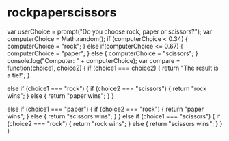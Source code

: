 rockpaperscissors
=================
var userChoice = prompt("Do you choose rock, paper or scissors?");
var computerChoice = Math.random();
if (computerChoice < 0.34) {
	computerChoice = "rock";
} else if(computerChoice <= 0.67) {
	computerChoice = "paper";
} else {
	computerChoice = "scissors";
} console.log("Computer: " + computerChoice);
var compare = function(choice1, choice2) {
if (choice1 === choice2) { 
    return "The result is a tie!"; } 
     
else if (choice1 === "rock") {
   if (choice2 === "scissors") { 
       return "rock wins"; 
       }
       else {
           return "paper wins"; }
           }

 else if (choice1 === "paper") {
    if (choice2 === "rock") {
        return "paper wins";
    }
    else {
        return "scissors wins"; }
}
else if (choice1 === "scissors") {
    if (choice2 === "rock") {
        return "rock wins";
    }
    else {
        return "scissors wins"; }
} 
}
